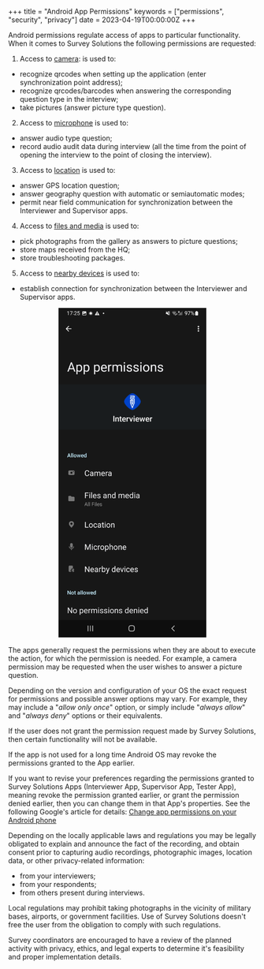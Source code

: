 +++
title = "Android App Permissions"
keywords = ["permissions", "security", "privacy"]
date = 2023-04-19T00:00:00Z
+++


Android permissions regulate access of apps to particular functionality. When
it comes to Survey Solutions the following permissions are requested:

1. Access to <A href="images/camera_permission.png">camera</A>: is used to:
 - recognize qrcodes when setting up the application (enter synchronization point address);
 - recognize qrcodes/barcodes when answering the corresponding question type in the interview;
 - take pictures (answer picture type question).

2. Access to <A href="images/audio_permission.png">microphone</A> is used to:
 - answer audio type question;
 - record audio audit data during interview (all the time from the point of opening the interview to the point of closing the interview).

3. Access to <A href="images/location_permission.png">location</A> is used to:
 - answer GPS location question;
 - answer geography question with automatic or semiautomatic modes;
 - permit near field communication for synchronization between the Interviewer and Supervisor apps.

4. Access to <A href="images/files_permission.png">files and media</A> is used to:
 - pick photographs from the gallery as answers to picture questions;
 - store maps received from the HQ;
 - store troubleshooting packages.

5. Access to <A href="images/nearby_permission.png">nearby devices</A> is used to:
 - establish connection for synchronization between the Interviewer and Supervisor apps.

<CENTER>
  <A href="images/permissions.png">
      <IMG src="images/permissions.png" width=300>
  </A>
</CENTER>


The apps generally request the permissions when they are about to execute the
action, for which the permission is needed. For example, a camera permission
may be requested when the user wishes to answer a picture question.

Depending on the version and configuration of your OS the exact request for
permissions and possible answer options may vary. For example, they may include
a "*allow only once*" option, or simply include "*always allow*" and
"*always deny*" options or their equivalents.

If the user does not grant the permission request made by Survey Solutions,
then certain functionality will not be available.

If the app is not used for a long time Android OS may revoke the permissions
granted to the App earlier.

If you want to revise your preferences regarding the permissions granted to
Survey Solutions Apps (Interviewer App, Supervisor App, Tester App), meaning
revoke the permission granted earlier, or grant the permission denied earlier,
then you can change them in that App's properties. See the following Google's
article for details: [Change app permissions on your Android
phone](https://support.google.com/android/answer/9431959)

Depending on the locally applicable laws and regulations you may be legally
obligated to explain and announce the fact of the recording, and obtain
consent prior to capturing audio recordings, photographic images, location
data, or other privacy-related information:

- from your interviewers;
- from your respondents;
- from others present during interviews.

Local regulations may prohibit taking photographs in the vicinity of military
bases, airports, or government facilities. Use of Survey Solutions doesn't
free the user from the obligation to comply with such regulations.

Survey coordinators are encouraged to have a review of the planned activity
with privacy, ethics, and legal experts to determine it's feasibility and
proper implementation details.
